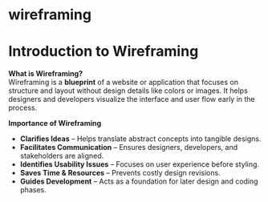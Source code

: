 # wireframing


# Introduction to Wireframing  

**What is Wireframing?**  
Wireframing is a **blueprint** of a website or application that focuses on structure and layout without design details like colors or images. It helps designers and developers visualize the interface and user flow early in the process.

**Importance of Wireframing**  
- **Clarifies Ideas** – Helps translate abstract concepts into tangible designs.
- **Facilitates Communication** – Ensures designers, developers, and stakeholders are aligned.
- **Identifies Usability Issues** – Focuses on user experience before styling.
- **Saves Time & Resources** – Prevents costly design revisions.
- **Guides Development** – Acts as a foundation for later design and coding phases.


